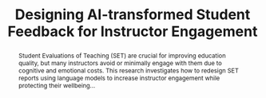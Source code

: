 ---
layout: project-detail
title: "Designing AI-transformed Student Feedback for Instructor Engagement"
authors:
  - "Ruoxi Shang"
  - "Gary Hsieh" 
  - "Chirag Shah"
abstract: "Student Evaluations of Teaching (SET) are crucial for improving education quality, but many instructors avoid or minimally engage with them due to cognitive and emotional costs. This research investigates how to redesign SET reports using language models to increase instructor engagement while protecting their wellbeing..."
status: "In Revision for CSCW 2025"
pdf: "/assets/pdf/papers/feedback-paper.pdf"
figma_embed: "https://embed.figma.com/slides/RTOrgB97nUjlJBIJOvSTo7/Research-Projects?node-id=1-456&embed-host=share"
image: "debug.png"
alt: "Mockup of redesigned teaching evaluation interface showing different views"
slug: "ai-transformed-feedback"
permalink: /projects/:title
---